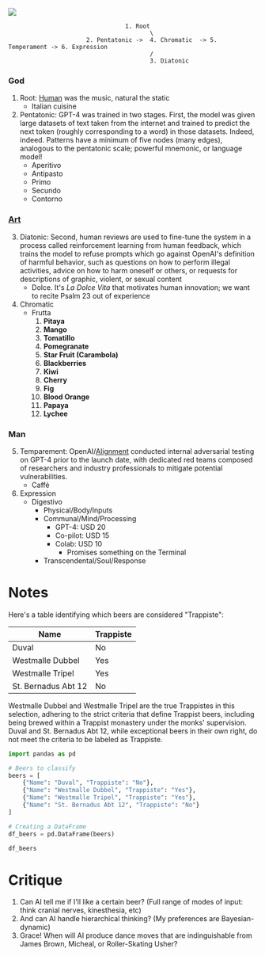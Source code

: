

![](https://www.economist.com/cdn-cgi/image/width=1424,quality=80,format=auto/content-assets/images/20240330_BLP515.jpg)

 
                                     1. Root    
                                            \ 
                          2. Pentatonic ->  4. Chromatic  -> 5. Temperament -> 6. Expression
                                            / 
                                            3. Diatonic
 

### God
1. Root: [Human](https://www.gutenberg.org/cache/epub/69337/pg69337-images.html) was the music, natural the static
   - Italian cuisine
2. Pentatonic: GPT-4 was trained in two stages. First, the model was given large datasets of text taken from the internet and trained to predict the next token (roughly corresponding to a word) in those datasets. Indeed, indeed. Patterns have a minimum of five nodes (many edges), analogous to the pentatonic scale; powerful mnemonic, or language model!
   - Aperitivo
   - Antipasto
   - Primo
   - Secundo
   - Contorno 
### [Art](https://www.economist.com/the-economist-explains/2024/03/28/how-to-define-artificial-general-intelligence)
3. Diatonic: Second, human reviews are used to fine-tune the system in a process called reinforcement learning from human feedback, which trains the model to refuse prompts which go against OpenAI's definition of harmful behavior, such as questions on how to perform illegal activities, advice on how to harm oneself or others, or requests for descriptions of graphic, violent, or sexual content
   - Dolce. It's *La Dolce Vita* that motivates human innovation; we want to recite $\text{Psalm 23}$ out of experience
4. Chromatic
   - Frutta
     1. **Pitaya** 
     2. **Mango**  
     3. **Tomatillo** 
     4. **Pomegranate** 
     5. **Star Fruit (Carambola)**     
     6. **Blackberries**  
     7. **Kiwi**  
     8. **Cherry** 
     9. **Fig** 
     10. **Blood Orange**  
     11. **Papaya** 
     12. **Lychee**  
### Man
5. Temparement: OpenAI/[Alignment](https://en.wikipedia.org/wiki/GPT-4#Alignment) conducted internal adversarial testing on GPT-4 prior to the launch date, with dedicated red teams composed of researchers and industry professionals to mitigate potential vulnerabilities.
   - Caffé
6. Expression
   - Digestivo
      - Physical/Body/Inputs
      - Communal/Mind/Processing
         - GPT-4: USD 20
         - Co-pilot: USD 15
         - Colab: USD 10
            - Promises something on the Terminal  
      - Transcendental/Soul/Response

# Notes

Here's a table identifying which beers are considered "Trappiste":

| Name                | Trappiste |
|---------------------|-----------|
| Duval               | No        |
| Westmalle Dubbel    | Yes       |
| Westmalle Tripel    | Yes       |
| St. Bernadus Abt 12 | No        |

Westmalle Dubbel and Westmalle Tripel are the true Trappistes in this selection, adhering to the strict criteria that define Trappist beers, including being brewed within a Trappist monastery under the monks' supervision. Duval and St. Bernadus Abt 12, while exceptional beers in their own right, do not meet the criteria to be labeled as Trappiste.

```python
import pandas as pd

# Beers to classify
beers = [
    {"Name": "Duval", "Trappiste": "No"},
    {"Name": "Westmalle Dubbel", "Trappiste": "Yes"},
    {"Name": "Westmalle Tripel", "Trappiste": "Yes"},
    {"Name": "St. Bernadus Abt 12", "Trappiste": "No"}
]

# Creating a DataFrame
df_beers = pd.DataFrame(beers)

df_beers

```

# Critique

1. Can AI tell me if I'll like a certain beer? (Full range of modes of input: think cranial nerves, kinesthesia, etc)
2. And can AI handle hierarchical thinking? (My preferences are Bayesian-dynamic)
3. Grace! When will AI produce dance moves that are indinguishable from James Brown, Micheal, or Roller-Skating Usher?
